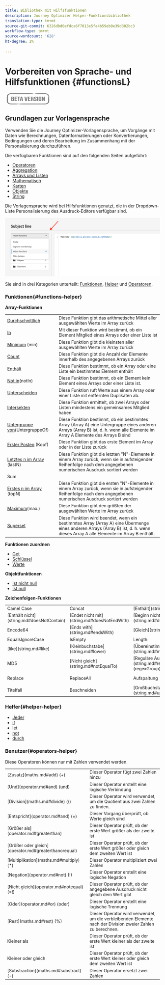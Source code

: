 ```yaml
---
title: Bibliothek mit Hilfsfunktionen
description: Journey Optimizer Helper-Funktionsbibliothek
translation-type: tm+mt
source-git-commit: 6326dbd0efdca6f7013e5fa4b59eb0e39d302bc3
workflow-type: tm+mt
source-wordcount: '628'
ht-degree: 2%

---
```



# Vorbereiten von Sprache- und Hilfsfunktionen {#functionsL}

![](../../assets/do-not-localize/badge.png)


## Grundlagen zur Vorlagensprache

Verwenden Sie die Journey Optimizer-Vorlagensprache, um Vorgänge mit Daten wie Berechnungen, Datenformatierungen oder Konvertierungen, Bedingungen und deren Bearbeitung im Zusammenhang mit der Personalisierung durchzuführen.

Die verfügbaren Funktionen sind auf den folgenden Seiten aufgeführt:

* [Operatoren](operators.md)
* [Aggregation](aggregation.md)
* [Arrays und Listen](arrays-list.md)
* [Mathematisch](maths.md)
* [Karten](maps.md)
* [Objekte](objects.md)
* [String ](string.md)

Die Vorlagensprache wird bei Hilfsfunktionen genutzt, die in der Dropdown-Liste Personalisierung des Ausdruck-Editors verfügbar sind.

![](../assets/access-helper-functions.png)

Sie sind in drei Kategorien unterteilt: [Funktionen](#functions-helper), [Helper](#helper-helper) und [Operatoren](#operators-helper).

### Funktionen{#functions-helper}

**Array-Funktionen**

<table>
    <tr>
        <td><a href="aggregation.md#average">Durchschnittlich</a></td><td>Diese Funktion gibt das arithmetische Mittel aller ausgewählten Werte im Array zurück</td>
    </tr>
    <tr>
        <td><a href="arrays-list.md#in">In</a></td><td>Mit dieser Funktion wird bestimmt, ob ein Element Mitglied eines Arrays oder einer Liste ist</td>
    </tr>
    <tr>
        <td><a href="aggregation.md#min">Minimum</a> (min)</td><td>Diese Funktion gibt die kleinsten aller ausgewählten Werte im Array zurück</td>
    </tr>
    <tr>
        <td><a href="aggregation.md#count">Count</a></td><td>Diese Funktion gibt die Anzahl der Elemente innerhalb des angegebenen Arrays zurück</td>
    </tr>
    <tr>
        <td><a href="arrays-list.md#includes">Enthält</a></td><td>Diese Funktion bestimmt, ob ein Array oder eine Liste ein bestimmtes Element enthält</td>
    </tr>
    <tr>
        <td><a href="arrays-list.md#notin">Not in</a>(notIn)</td><td>Diese Funktion bestimmt, ob ein Element kein Element eines Arrays oder einer Liste ist.</td>
    </tr>
    <tr>
        <td><a href="arrays-list.md#distinct">Unterscheiden</a></td><td>Diese Funktion ruft Werte aus einem Array oder einer Liste mit entfernten Duplikaten ab.</td>
    </tr>
    <tr>
        <td><a href="arrays-list.md#intersects">Intersekten</a></td><td>Diese Funktion ermittelt, ob zwei Arrays oder Listen mindestens ein gemeinsames Mitglied haben</td>
    </tr>
    <tr>
        <td><a href="arrays-list.md#subset">Untergruppe von</a>(UntergruppeOf)</td><td>Diese Funktion bestimmt, ob ein bestimmtes Array (Array A) eine Untergruppe eines anderen Arrays (Array B) ist, d. h. wenn alle Elemente im Array A Elemente des Arrays B sind</td>
    </tr>
    <tr>
        <td><a href="arrays-list.md#head">Erster Posten</a> (Kopf)</td><td>Diese Funktion gibt das erste Element im Array oder in der Liste zurück</td>
    </tr>
    <tr>
        <td><a href="arrays-list.md#last-n">Letztes n im Array</a> (lastN)</td><td>Diese Funktion gibt die letzten "N"-Elemente in einem Array zurück, wenn sie in aufsteigender Reihenfolge nach dem angegebenen numerischen Ausdruck sortiert werden</td>
    </tr>
    <tr>
        <td>Sum</td><td></td>
    </tr>
    <tr>
        <td><a href="arrays-list.md#first-n">Erstes n im Array</a> (topN)</td><td>Diese Funktion gibt die ersten "N"-Elemente in einem Array zurück, wenn sie in aufsteigender Reihenfolge nach dem angegebenen numerischen Ausdruck sortiert werden</td>
    </tr>
    <tr>
        <td><a href="aggregation.md#max">Maximum</a>(max.)</td><td>Diese Funktion gibt den größten der ausgewählten Werte im Array zurück</td>
    </tr>
    <tr>
    <td><a href="arrays-list.md#superset">Superset</td><td>Diese Funktion wird beendet, wenn ein bestimmtes Array (Array A) eine Übermenge eines anderen Arrays (Array B) ist, d. h. wenn dieses Array A alle Elemente im Array B enthält.</td>
    </tr>
</table>


**Funktionen zuordnen**

* [Get](maps.md#get)
* [Schlüssel](maps.md#keys)
* [Werte](maps.md#values)

**Objektfunktionen**

* [Ist nicht null](objects.md#isNotNull)
* [Ist null](objects.md#isNull)

**Zeichenfolgen-Funktionen**

<table>
    <tr>
        <td>Camel Case</td>
        <td>Concat</td>
        <td>[Enthält](string.md#contains)</td>
    </tr>
    <tr>
        <td>[Enthält nicht](string.md#doesNotContain)</td>
        <td>[Endet nicht mit](string.md#doesNotEndWith)</td>
        <td>[Beginn nicht mit](string.md#doesNotStartWith)</td>
    </tr>
    <tr>
        <td>Encode64</td>
        <td>[Ends with](string.md#endsWith)</td>
        <td>[Gleich](string.md#equals)</td>
    </tr>
    <tr>
        <td>EqualsIgnoreCase</td>
        <td>IsEmpty</td>
        <td>Length</td>
    </tr>
    <tr>
        <td>[like](string.md#like)</td>
        <td>[Kleinbuchstabe](string.md#lower)</td>
        <td>[Übereinstimmungen](string.md#match)</td>
    </tr>
    <tr>
        <td> MD5</td>
        <td>[Nicht gleich](string.md#notEqualTo)</td>
        <td>[Reguläre Ausdruck-Gruppe](string.md#regexGroup) (regexGroup)</td>
    </tr>
    <tr>
        <td>Replace</td><td>ReplaceAll</td>
        <td>Aufspaltung</td>
        <td>[Beginn mit](string.md#startsWith)</td>
    </tr>
    <tr>
        <td>Titelfall</td>
        <td>Beschneiden</td>
        <td>[Großbuchstabe](string.md#upper)</td>
    </tr>
</table>

### Helfer{#helper-helper}

* [Jeder](../personalization-syntax.md#each)
* [if](../personalization-syntax.md#if)
* let
* [not](../personalization-syntax.md#unless)
* [durch](../personalization-syntax.md#with)

### Benutzer{#operators-helper}

Diese Operatoren können nur mit Zahlen verwendet werden.

<table>
    <tr>
        <td>[Zusatz](maths.md#add) (+)</td>
        <td>Dieser Operator fügt zwei Zahlen hinzu</td>
    </tr>
    <tr>
        <td>[Und](operator.md#and) (und)</td>
        <td>Dieser Operator erstellt eine logische Verbindung</td>
    </tr>
    <tr>
        <td>[Division](maths.md#divide) (/)</td>
        <td>Dieser Operator wird verwendet, um die Quotient aus zwei Zahlen zu finden.</td>
    </tr>
    <tr>
        <td>[Entspricht](operator.md#and) (=)</td>
        <td>Dieser Vorgang überprüft, ob Werte gleich sind</td>
    </tr>
    <tr>
        <td>[Größer als](operator.md#greaterthan)</td>
        <td>Dieser Operator prüft, ob der erste Wert größer als der zweite ist</td>
    </tr>
    <tr>
        <td>[Größer oder gleich](operator.md#greaterthanorequal)</td>
        <td>Dieser Operator prüft, ob der erste Wert größer oder gleich dem zweiten Wert ist</td>
    </tr>
    <tr>
        <td>[Multiplikation](maths.md#multiply) (*) </td>
        <td>Dieser Operator multipliziert zwei Zahlen</td>
    </tr>
    <tr>
        <td>[Negation](operator.md#not) (!) </td>
        <td>Dieser Operator erstellt eine logische Negation</td>
    </tr>
    <tr>
        <td>[Nicht gleich](operator.md#notequal) (=!) </td>
        <td>Dieser Operator prüft, ob der angegebene Ausdruck nicht gleich dem Wert gibt</td>
    </tr>
    <tr>
        <td>[Oder](operator.md#or) (oder) </td>
        <td>Dieser Operator erstellt eine logische Trennung</td>
    </tr>
    <tr>
        <td>[Rest](maths.md#rest) (%) </td>
        <td>Dieser Operator wird verwendet, um die verbleibenden Elemente nach der Division zweier Zahlen zu berechnen.</td>
    </tr>
    <tr>
        <td>Kleiner als</td>
        <td>Dieser Operator prüft, ob der erste Wert kleiner als der zweite ist</td>
    </tr>
    <tr>
        <td>Kleiner oder gleich</td>
        <td>Dieser Operator prüft, ob der erste Wert kleiner oder gleich dem zweiten Wert ist</td>
    </tr>
    <tr>
        <td>[Substraction](maths.md#substract) (-) </td>
        <td>Dieser Operator ersetzt zwei Zahlen</td>
    </tr>
</table>
